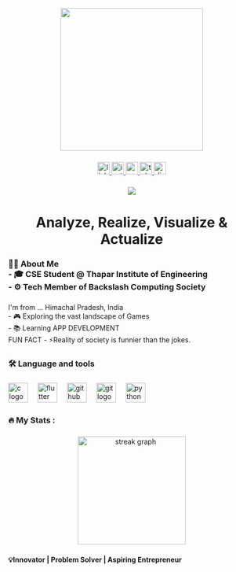 <div align="center">
  <img height="290" src="https://64.media.tumblr.com/a77e61f1e789f2ebb22d8d062684c2bf/tumblr_p0168gtRdI1runoqyo9_540.gifv"  />
</div>

###

<div align="center">
  <a href="https://www.linkedin.com/in/anushka-verma-33a44a321?utm_source=share&utm_campaign=share_via&utm_content=profile&utm_medium=android_app" target="_blank">
    <img src="https://img.shields.io/static/v1?message=LinkedIn&logo=linkedin&label=&color=0077B5&logoColor=white&labelColor=&style=for-the-badge" height="25" alt="linkedin logo"  />
  </a>
  <a href="https://www.instagram.com/anushka_verma26/?hl=en" target="_blank">
    <img src="https://img.shields.io/static/v1?message=Instagram&logo=instagram&label=&color=E4405F&logoColor=white&labelColor=&style=for-the-badge" height="25" alt="instagram logo"  />
  </a>
  <a href="anushkav8475@gmail.com" target="_blank">
    <img src="https://img.shields.io/static/v1?message=Gmail&logo=gmail&label=&color=D14836&logoColor=white&labelColor=&style=for-the-badge" height="25" alt="gmail logo"  />
  </a>
  <a href="https://t.me/anushkav8475" target="_blank">
    <img src="https://img.shields.io/static/v1?message=Telegram&logo=telegram&label=&color=2CA5E0&logoColor=white&labelColor=&style=for-the-badge" height="25" alt="telegram logo"  />
  </a>
  <a href="anushkav8475" target="_blank">
    <img src="https://img.shields.io/static/v1?message=Discord&logo=discord&label=&color=7289DA&logoColor=white&labelColor=&style=for-the-badge" height="25" alt="discord logo"  />
  </a>
</div>

###

<div align="center">
  <img src="https://visitor-badge.laobi.icu/badge?page_id=Anushka-Verma-CODES.Anushka-Verma-CODES&left_color=purple&right_color=mediumseagreen&left_text=Code%20%7C%20Innovate%20%7C%20Inspire"  />
</div>

###

<h1 align="center">Analyze, Realize, Visualize & Actualize</h1>

###

<h3 align="left">👩‍💻  About Me <br>- 🎓 CSE Student @ Thapar Institute of Engineering <br>- ⚙️ Tech Member of Backslash Computing Society</h3>

###

<p align="left">I'm from ...  Himachal Pradesh, India<br>- 🎮 Exploring the vast landscape of Games<br>- 📚 Learning APP DEVELOPMENT<br>FUN FACT - ⚡Reality of society is funnier than the jokes.</p>

###

<h3 align="left">🛠 Language and tools</h3>

###

<div align="left">
  <img src="https://cdn.jsdelivr.net/gh/devicons/devicon/icons/c/c-original.svg" height="40" alt="c logo"  />
  <img width="12" />
  <img src="https://cdn.jsdelivr.net/gh/devicons/devicon/icons/flutter/flutter-original.svg" height="40" alt="flutter logo"  />
  <img width="12" />
  <img src="https://cdn.jsdelivr.net/gh/devicons/devicon/icons/github/github-original.svg" height="40" alt="github logo"  />
  <img width="12" />
  <img src="https://cdn.jsdelivr.net/gh/devicons/devicon/icons/git/git-original.svg" height="40" alt="git logo"  />
  <img width="12" />
  <img src="https://cdn.jsdelivr.net/gh/devicons/devicon/icons/python/python-original.svg" height="40" alt="python logo"  />
</div>

###

<h3 align="left">🔥   My Stats :</h3>

###

<div align="center">
  <img src="https://streak-stats.demolab.com?user=Anushka-Verma-CODES&locale=en&mode=daily&theme=dark&hide_border=false&border_radius=5&order=3" height="220" alt="streak graph"  />
</div>

###

<h4 align="left">💡Innovator | Problem Solver | Aspiring Entrepreneur</h4>

###
